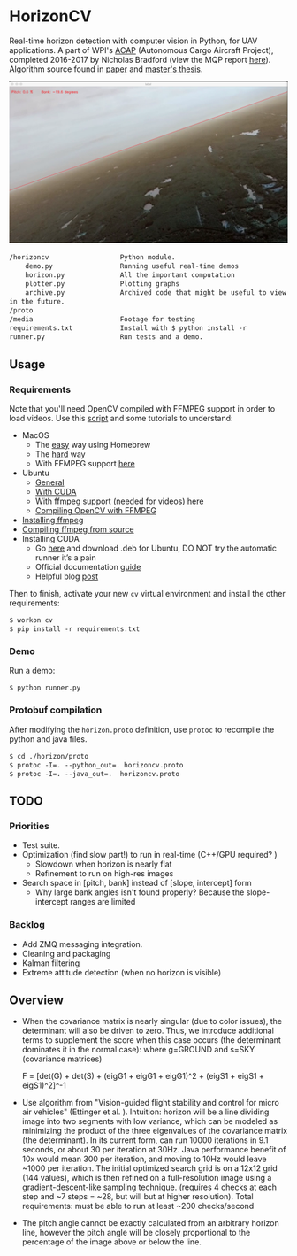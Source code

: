# HorizonCV

Real-time horizon detection with computer vision in Python, for UAV applications. A part of WPI's [ACAP](http://www.acap.io) (Autonomous Cargo Aircraft Project), completed 2016-2017 by Nicholas Bradford (view the MQP report [here](https://web.wpi.edu/Pubs/E-project/Available/E-project-042717-143558/unrestricted/ACAPFinalReport.pdf)). Algorithm source found in [paper](http://www.tandfonline.com/doi/pdf/10.1163/156855303769156983?needAccess=true) and [master's thesis](https://pdfs.semanticscholar.org/9037/e7955e4b7c9339dc34bd75e563a86636cca8.pdf).

![Results screenshot](media/results/screenshot.png "Results screenshot")

    /horizoncv                  Python module.
        demo.py                 Running useful real-time demos
        horizon.py              All the important computation
        plotter.py              Plotting graphs
        archive.py              Archived code that might be useful to view in the future.
    /proto
    /media                      Footage for testing
    requirements.txt            Install with $ python install -r 
    runner.py                   Run tests and a demo.


## Usage

### Requirements

Note that you'll need OpenCV compiled with FFMPEG support in order to load videos. Use this [script](https://github.com/nsbradford/ExuberantCV/blob/master/installOpenCV.sh) and some tutorials to understand:

* MacOS
    * The [easy](http://www.pyimagesearch.com/2016/12/19/install-opencv-3-on-macos-with-homebrew-the-easy-way/) way using Homebrew
    * The [hard](http://www.pyimagesearch.com/2016/11/28/macos-install-opencv-3-and-python-2-7/?__s=6qbo7sdne7fzcniijrik) way
    * With FFMPEG support [here](http://blog.jiashen.me/2014/12/23/build-opencv-3-on-mac-os-x-with-python-3-and-ffmpeg-support/)
* Ubuntu
    * [General](http://www.pyimagesearch.com/2016/10/24/ubuntu-16-04-how-to-install-opencv/)
    * [With CUDA](http://www.pyimagesearch.com/2016/07/11/compiling-opencv-with-cuda-support/)
    * With ffmpeg support (needed for videos) [here](https://ubuntuforums.org/showthread.php?t=2219550)
    * [Compiling OpenCV with FFMPEG](http://www.wiomax.com/compile-opencv-and-ffmpeg-on-ubuntu/)
* [Installing ffmpeg](http://tipsonubuntu.com/2016/11/02/install-ffmpeg-3-2-via-ppa-ubuntu-16-04/)
* [Compiling ffmpeg from source](http://blog.mycodesite.com/compile-opencv-with-ffmpeg-for-ubuntudebian/)
* Installing CUDA
    * Go [here](https://developer.nvidia.com/cuda-downloads) and download .deb for Ubuntu, DO NOT try the automatic runner it’s a pain 
    * Official documentation [guide](http://developer.download.nvidia.com/compute/cuda/7.5/Prod/docs/sidebar/CUDA_Installation_Guide_Linux.pdf)
    * Helpful blog [post](http://kislayabhi.github.io/Installing_CUDA_with_Ubuntu/)

Then to finish, activate your new `cv` virtual environment and install the other requirements:

    $ workon cv 
    $ pip install -r requirements.txt

### Demo

Run a demo:

    $ python runner.py   

### Protobuf compilation

After modifying the `horizon.proto` definition, use `protoc` to recompile the python and java files.

    $ cd ./horizon/proto
    $ protoc -I=. --python_out=. horizoncv.proto
    $ protoc -I=. --java_out=.  horizoncv.proto 

## TODO

### Priorities

* Test suite.
* Optimization (find slow part!) to run in real-time (C++/GPU required? )
    * Slowdown when horizon is nearly flat
    * Refinement to run on high-res images
* Search space in [pitch, bank] instead of [slope, intercept] form
    * Why large bank angles isn't found properly? Because the slope-intercept ranges are limited

### Backlog

* Add ZMQ messaging integration.    
* Cleaning and packaging
* Kalman filtering
* Extreme attitude detection (when no horizon is visible)

## Overview

* When the covariance matrix is nearly singular (due to color issues), the determinant will also be driven to zero. Thus, we introduce additional terms to supplement the score when this case occurs (the determinant dominates it in the normal case): where g=GROUND and s=SKY (covariance matrices) 

    F = [det(G) + det(S) + (eigG1 + eigG1 + eigG1)^2 + (eigS1 + eigS1 + eigS1)^2]^-1

* Use algorithm from "Vision-guided flight stability and control for micro air vehicles" (Ettinger et al. ). Intuition: horizon will be a line dividing image into two segments with low variance, which can be modeled as minimizing the product of the three eigenvalues of the covariance matrix (the determinant). In its current form, can run 10000 iterations in 9.1 seconds, or about 30 per iteration at 30Hz. Java performance benefit of 10x would mean 300 per iteration, and moving to 10Hz would leave ~1000 per iteration. The initial optimized search grid is on a 12x12 grid (144 values), which is then refined on a full-resolution image using a gradient-descent-like sampling technique. (requires 4 checks at each step and ~7 steps = ~28, but will but at higher resolution). Total requirements: must be able to run at least ~200 checks/second
* The pitch angle cannot be exactly calculated from an arbitrary horizon line, however the pitch angle will be closely proportional to the percentage of the image above or below the line.
